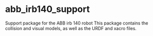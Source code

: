 # abb_irb140_support
Support package for the ABB irb 140 robot
This package contains the collision and visual models, as well as the URDF and xacro files.
